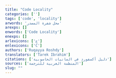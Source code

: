 ```yaml
---
title: "Code Locality"
categories: ['']
tags: ['code', 'locality']
arwords: 'محل شفرة المصدر'
arexps: []
enwords: ['Code Locality']
enexps: []
arlexicons: ['ح']
enlexicons: ['C']
authors: ['Ruqayya Roshdy']
translators: ['Tarek Ibrahim']
citations: ['دليل أكسفورد في السانيات الحاسوبية']
sources: ['المنظمة العربية للترجمة']
slug: ""
---
```

